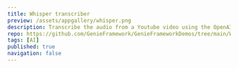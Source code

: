 ```yaml
---
title: Whisper transcriber
preview: /assets/appgallery/whisper.png
description: Transcribe the audio from a Youtube video using the OpenAI Whisper model.
repo: https://github.com/GenieFramework/GenieFrameworkDemos/tree/main/Whisper
tags: [AI]
published: true
navigation: false
---
```

